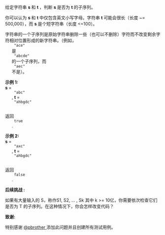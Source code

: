 <html>
 <body>
  <p>
   给定字符串
   <strong>
    s
   </strong>
   和
   <strong>
    t
   </strong>
   ，判断
   <strong>
    s
   </strong>
   是否为
   <strong>
    t
   </strong>
   的子序列。
  </p>
  <p>
   你可以认为
   <strong>
    s
   </strong>
   和
   <strong>
    t
   </strong>
   中仅包含英文小写字母。字符串
   <strong>
    t
   </strong>
   可能会很长（长度 ~= 500,000），而
   <strong>
    s
   </strong>
   是个短字符串（长度 &lt;=100）。
  </p>
  <p>
   字符串的一个子序列是原始字符串删除一些（也可以不删除）字符而不改变剩余字符相对位置形成的新字符串。（例如，
   <code>
    "ace"
   </code>
   是
   <code>
    "abcde"
   </code>
   的一个子序列，而
   <code>
    "aec"
   </code>
   不是）。
  </p>
  <p>
   <strong>
    示例 1:
   </strong>
   <br/>
   <strong>
    s
   </strong>
   =
   <code>
    "abc"
   </code>
   ,
   <strong>
    t
   </strong>
   =
   <code>
    "ahbgdc"
   </code>
  </p>
  <p>
   返回
   <code>
    true
   </code>
   .
  </p>
  <p>
   <strong>
    示例 2:
   </strong>
   <br/>
   <strong>
    s
   </strong>
   =
   <code>
    "axc"
   </code>
   ,
   <strong>
    t
   </strong>
   =
   <code>
    "ahbgdc"
   </code>
  </p>
  <p>
   返回
   <code>
    false
   </code>
   .
  </p>
  <p>
   <strong>
    后续挑战
   </strong>
   <strong>
    :
   </strong>
  </p>
  <p>
   如果有大量输入的 S，称作S1, S2, ... , Sk 其中 k &gt;= 10亿，你需要依次检查它们是否为 T 的子序列。在这种情况下，你会怎样改变代码？
  </p>
  <p>
   <strong>
    致谢:
   </strong>
  </p>
  <p>
   特别感谢
   <strong>
   </strong>
   <a href="https://leetcode.com/pbrother/">
    @pbrother
   </a>
   添加此问题并且创建所有测试用例。
  </p>
 </body>
</html>